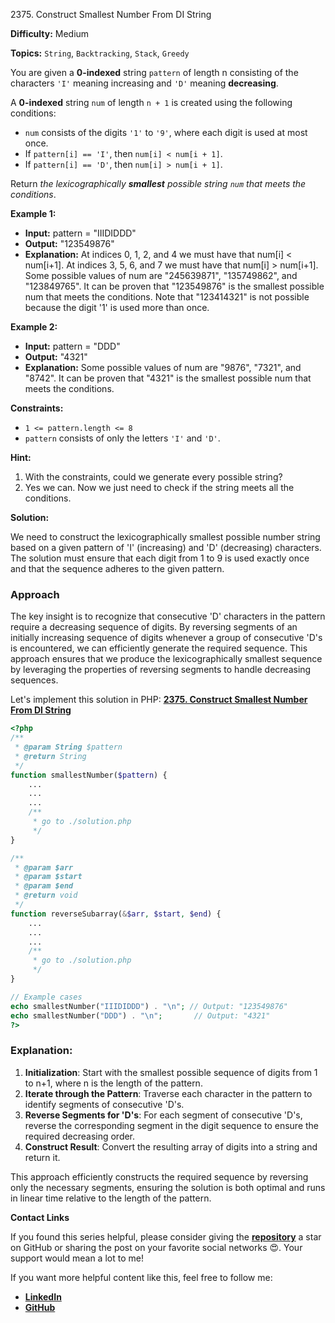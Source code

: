 2375\. Construct Smallest Number From DI String

**Difficulty:** Medium

**Topics:** `String`, `Backtracking`, `Stack`, `Greedy`

You are given a **0-indexed** string `pattern` of length n consisting of the characters `'I'` meaning increasing and `'D'` meaning **decreasing**.

A **0-indexed** string `num` of length `n + 1` is created using the following conditions:

- `num` consists of the digits `'1'` to `'9'`, where each digit is used at most once.
- If `pattern[i] == 'I'`, then `num[i] < num[i + 1]`.
- If `pattern[i] == 'D'`, then `num[i] > num[i + 1]`.

Return _the lexicographically **smallest** possible string `num` that meets the conditions_.

**Example 1:**

- **Input:** pattern = "IIIDIDDD"
- **Output:** "123549876"
- **Explanation:**
  At indices 0, 1, 2, and 4 we must have that num[i] < num[i+1].
  At indices 3, 5, 6, and 7 we must have that num[i] > num[i+1].
  Some possible values of num are "245639871", "135749862", and "123849765".
  It can be proven that "123549876" is the smallest possible num that meets the conditions.
  Note that "123414321" is not possible because the digit '1' is used more than once.

**Example 2:**

- **Input:** pattern = "DDD"
- **Output:** "4321"
- **Explanation:**
  Some possible values of num are "9876", "7321", and "8742".
  It can be proven that "4321" is the smallest possible num that meets the conditions.



**Constraints:**

- `1 <= pattern.length <= 8`
- `pattern` consists of only the letters `'I'` and `'D'`.


**Hint:**
1. With the constraints, could we generate every possible string?
2. Yes we can. Now we just need to check if the string meets all the conditions.



**Solution:**

We need to construct the lexicographically smallest possible number string based on a given pattern of 'I' (increasing) and 'D' (decreasing) characters. The solution must ensure that each digit from 1 to 9 is used exactly once and that the sequence adheres to the given pattern.

### Approach
The key insight is to recognize that consecutive 'D' characters in the pattern require a decreasing sequence of digits. By reversing segments of an initially increasing sequence of digits whenever a group of consecutive 'D's is encountered, we can efficiently generate the required sequence. This approach ensures that we produce the lexicographically smallest sequence by leveraging the properties of reversing segments to handle decreasing sequences.

Let's implement this solution in PHP: **[2375. Construct Smallest Number From DI String](https://github.com/mah-shamim/leet-code-in-php/tree/main/algorithms/002375-construct-smallest-number-from-di-string/solution.php)**

```php
<?php
/**
 * @param String $pattern
 * @return String
 */
function smallestNumber($pattern) {
    ...
    ...
    ...
    /**
     * go to ./solution.php
     */
}

/**
 * @param $arr
 * @param $start
 * @param $end
 * @return void
 */
function reverseSubarray(&$arr, $start, $end) {
    ...
    ...
    ...
    /**
     * go to ./solution.php
     */
}

// Example cases
echo smallestNumber("IIIDIDDD") . "\n"; // Output: "123549876"
echo smallestNumber("DDD") . "\n";       // Output: "4321"
?>
```

### Explanation:

1. **Initialization**: Start with the smallest possible sequence of digits from 1 to n+1, where n is the length of the pattern.
2. **Iterate through the Pattern**: Traverse each character in the pattern to identify segments of consecutive 'D's.
3. **Reverse Segments for 'D's**: For each segment of consecutive 'D's, reverse the corresponding segment in the digit sequence to ensure the required decreasing order.
4. **Construct Result**: Convert the resulting array of digits into a string and return it.

This approach efficiently constructs the required sequence by reversing only the necessary segments, ensuring the solution is both optimal and runs in linear time relative to the length of the pattern.

**Contact Links**

If you found this series helpful, please consider giving the **[repository](https://github.com/mah-shamim/leet-code-in-php)** a star on GitHub or sharing the post on your favorite social networks 😍. Your support would mean a lot to me!

If you want more helpful content like this, feel free to follow me:

- **[LinkedIn](https://www.linkedin.com/in/arifulhaque/)**
- **[GitHub](https://github.com/mah-shamim)**
